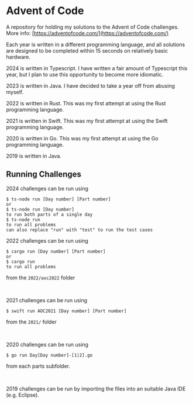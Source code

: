 # Advent of Code
A repository for holding my solutions to the Advent of Code challenges. More info: [https://adventofcode.com/](https://adventofcode.com/)

Each year is written in a different programming language, and all solutions are designed to be completed within 15 seconds on relatively basic hardware. 

2024 is written in Typescript. I have written a fair amount of Typescript this year, but I plan to use this opportunity to become more idiomatic. 

2023 is written in Java. I have decided to take a year off from abusing myself. 

2022 is written in Rust. This was my first attempt at using the Rust programming language.

2021 is written in Swift. This was my first attempt at using the Swift programming language.

2020 is written in Go. This was my first attempt at using the Go programming language. 

2019 is written in Java.

## Running Challenges

2024 challenges can be run using

```console
$ ts-node run [Day number] [Part number]
or
$ ts-node run [Day number]
to run both parts of a single day
$ ts-node run
to run all problems
can also replace "run" with "test" to run the test cases
```

2022 challenges can be run using

```console
$ cargo run [Day number] [Part number]
or
$ cargo run
to run all problems
```
from the `2022/aoc2022` folder

&nbsp;

2021 challenges can be run using

```console
$ swift run AOC2021 [Day number] [Part number]
```
from the `2021/` folder

&nbsp;

2020 challenges can be run using

```console
$ go run Day[Day number]-[1|2].go
```
from each parts subfolder.

&nbsp;

2019 challenges can be run by importing the files into an suitable Java IDE (e.g. Eclipse).
